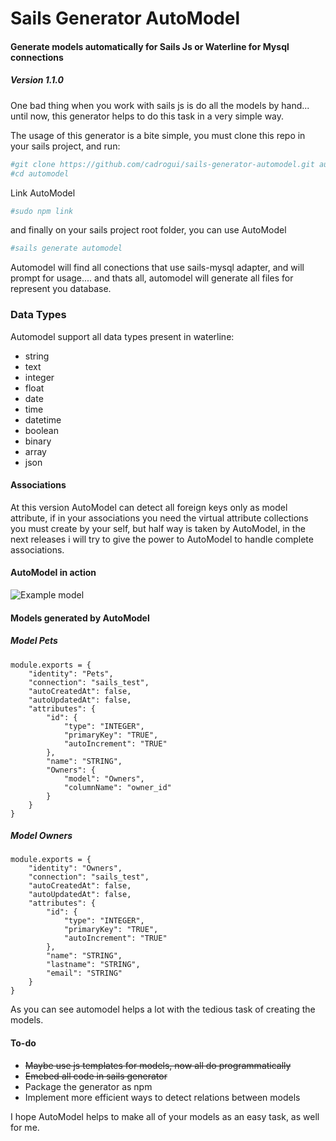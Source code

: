 # Sails Generator AutoModel
#### Generate models automatically for Sails Js or Waterline for Mysql connections

##### Version 1.1.0

One bad thing when you work with sails js is do all the models by hand... until now, this generator helps to do this task in a very simple way.


The usage of this generator is a bite simple, you must clone this repo in your sails project, and run:

```sh
#git clone https://github.com/cadrogui/sails-generator-automodel.git automodel
#cd automodel
```

Link AutoModel
```sh
#sudo npm link
```

and finally on your sails project root folder, you can use AutoModel

```sh
#sails generate automodel
```

Automodel will find all conections that use sails-mysql adapter, and will prompt for usage.... and thats all, automodel will generate all files for represent you database.

### Data Types
Automodel support all data types present in waterline:
* string
* text
* integer
* float
* date
* time
* datetime
* boolean
* binary
* array
* json

#### Associations
At this version AutoModel can detect all foreign keys only as model attribute, if in your associations you need the virtual attribute collections you must create by your self, but half way is taken by AutoModel, in the next releases i will try to give the power to AutoModel to handle complete associations.

#### AutoModel in action

![Example model](http://www.legalintelligence.cl/sails_test.png?raw=true "Example Model")

#### Models generated by AutoModel
##### Model Pets

```
module.exports = {
    "identity": "Pets",
    "connection": "sails_test",
    "autoCreatedAt": false,
    "autoUpdatedAt": false,
    "attributes": {
        "id": {
            "type": "INTEGER",
            "primaryKey": "TRUE",
            "autoIncrement": "TRUE"
        },
        "name": "STRING",
        "Owners": {
            "model": "Owners",
            "columnName": "owner_id"
        }
    }
}
```

##### Model Owners

```
module.exports = {
    "identity": "Owners",
    "connection": "sails_test",
    "autoCreatedAt": false,
    "autoUpdatedAt": false,
    "attributes": {
        "id": {
            "type": "INTEGER",
            "primaryKey": "TRUE",
            "autoIncrement": "TRUE"
        },
        "name": "STRING",
        "lastname": "STRING",
        "email": "STRING"
    }
}
```

As you can see automodel helps a lot with the tedious task of creating the models.

#### To-do
- ~~Maybe use js templates for models, now all do programmatically~~
- ~~Emebed all code in sails generator~~
- Package the generator as npm
- Implement more efficient ways to detect relations between models

I hope AutoModel helps to make all of your models as an easy task, as well for me.
